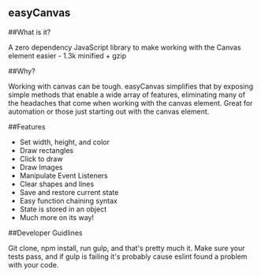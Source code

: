 
easyCanvas
----------

##What is it?

A zero dependency JavaScript library to make working with the Canvas element easier - 1.3k minified + gzip

##Why?
 
Working with canvas can be tough. easyCanvas simplifies that by exposing simple methods that enable a wide array of features, eliminating many of the headaches that come when working with the canvas element. Great for automation or those just starting out with the canvas element.

##Features
 - Set width, height, and color
 - Draw rectangles
 - Click to draw
 - Draw Images
 - Manipulate Event Listeners
 - Clear shapes and lines
 - Save and restore current state
 - Easy function chaining syntax
 - State is stored in an object
 - Much more on its way!

##Developer Guidlines

Git clone, npm install, run gulp, and that's pretty much it. Make sure your tests pass, and if gulp is failing it's probably cause eslint found a problem with your code.
